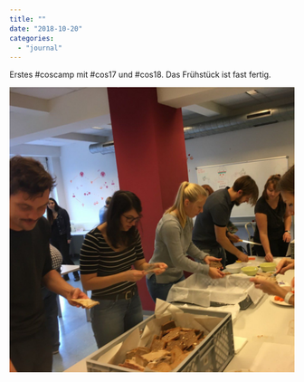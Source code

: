 ```yaml
---
title: ""
date: "2018-10-20"
categories: 
  - "journal"
---
```


Erstes #coscamp mit #cos17 und #cos18. Das Frühstück ist fast fertig.

![](images/a4a94a6882.jpg)

